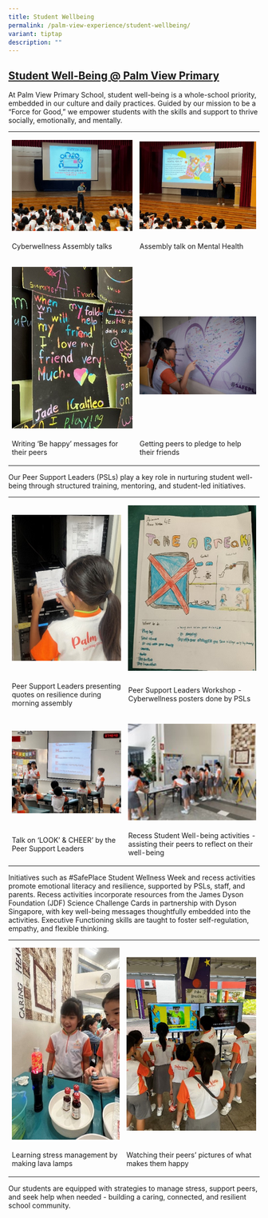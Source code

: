 ```yaml
---
title: Student Wellbeing
permalink: /palm-view-experience/student-wellbeing/
variant: tiptap
description: ""
---
```

<h2><strong><u>Student Well-Being @ Palm View Primary</u></strong></h2>
<p></p>
<p>At Palm View Primary School, student well-being is a whole-school priority,
embedded in our culture and daily practices. Guided by our mission to be
a “Force for Good,” we empower students with the skills and support to
thrive socially, emotionally, and mentally.</p>
<table style="minWidth: 50px">
<colgroup>
<col>
<col>
</colgroup>
<tbody>
<tr>
<td rowspan="1" colspan="1">
<p></p>
<div class="isomer-image-wrapper">
<img style="width: 100%" height="auto" width="100%" alt="" src="/images/Pic_1.jpg">
</div>
</td>
<td rowspan="1" colspan="1">
<p></p>
<div class="isomer-image-wrapper">
<img style="width: 100%" height="auto" width="100%" alt="" src="/images/Pic_2.jpg">
</div>
</td>
</tr>
<tr>
<td rowspan="1" colspan="1">
<p>Cyberwellness Assembly talks</p>
</td>
<td rowspan="1" colspan="1">
<p>Assembly talk on Mental Health</p>
</td>
</tr>
<tr>
<td rowspan="1" colspan="1">
<p></p>
<div class="isomer-image-wrapper">
<img style="width: 100%" height="auto" width="100%" alt="" src="/images/Pic_3.jpg">
</div>
</td>
<td rowspan="1" colspan="1">
<p>&nbsp;</p>
<div class="isomer-image-wrapper">
<img style="width: 100%" height="auto" width="100%" alt="" src="/images/Pic_4.jpg">
</div>
</td>
</tr>
<tr>
<td rowspan="1" colspan="1">
<p>Writing ‘Be happy’ messages for their peers</p>
</td>
<td rowspan="1" colspan="1">
<p>Getting peers to pledge to help their friends</p>
</td>
</tr>
</tbody>
</table>
<p>Our Peer Support Leaders (PSLs) play a key role in nurturing student well-being
through structured training, mentoring, and student-led initiatives.</p>
<p></p>
<table style="minWidth: 50px">
<colgroup>
<col>
<col>
</colgroup>
<tbody>
<tr>
<td rowspan="1" colspan="1">
<p></p>
<div class="isomer-image-wrapper">
<img style="width: 100%" height="auto" width="100%" alt="" src="/images/Pic_5.jpg">
</div>
</td>
<td rowspan="1" colspan="1">
<p></p>
<div class="isomer-image-wrapper">
<img style="width: 100%" height="auto" width="100%" alt="" src="/images/Pic_6.jpg">
</div>
</td>
</tr>
<tr>
<td rowspan="1" colspan="1">
<p>Peer Support Leaders presenting quotes on resilience during morning assembly</p>
</td>
<td rowspan="1" colspan="1">
<p>Peer Support Leaders Workshop - Cyberwellness posters done by PSLs</p>
</td>
</tr>
<tr>
<td rowspan="1" colspan="1">
<p></p>
<div class="isomer-image-wrapper">
<img style="width: 100%" height="auto" width="100%" alt="" src="/images/Pic_7.jpg">
</div>
</td>
<td rowspan="1" colspan="1">
<p></p>
<div class="isomer-image-wrapper">
<img style="width: 100%" height="auto" width="100%" alt="" src="/images/Pic_8.jpg">
</div>
</td>
</tr>
<tr>
<td rowspan="1" colspan="1">
<p>Talk on ‘LOOK’ &amp; CHEER’ by the Peer Support Leaders</p>
</td>
<td rowspan="1" colspan="1">
<p>Recess Student Well-being activities - assisting their peers to reflect
on their well-being</p>
</td>
</tr>
</tbody>
</table>
<p>Initiatives such as #SafePlace Student Wellness Week and recess activities
promote emotional literacy and resilience, supported by PSLs, staff, and
parents. Recess activities incorporate resources from the James Dyson Foundation
(JDF) Science Challenge Cards in partnership with Dyson Singapore, with
key well-being messages thoughtfully embedded into the activities. Executive
Functioning skills are taught to foster self-regulation, empathy, and flexible
thinking.</p>
<table style="minWidth: 50px">
<colgroup>
<col>
<col>
</colgroup>
<tbody>
<tr>
<td rowspan="1" colspan="1">
<p></p>
<div class="isomer-image-wrapper">
<img style="width: 100%" height="auto" width="100%" alt="" src="/images/Pic_9.jpg">
</div>
</td>
<td rowspan="1" colspan="1">
<p></p>
<div class="isomer-image-wrapper">
<img style="width: 100%" height="auto" width="100%" alt="" src="/images/Pic_10.jpg">
</div>
</td>
</tr>
<tr>
<td rowspan="1" colspan="1">
<p>Learning stress management by making lava lamps</p>
</td>
<td rowspan="1" colspan="1">
<p>Watching their peers’ pictures of what makes them happy</p>
</td>
</tr>
</tbody>
</table>
<p>Our students are equipped with strategies to manage stress, support peers,
and seek help when needed - building a caring, connected, and resilient
school community.</p>
